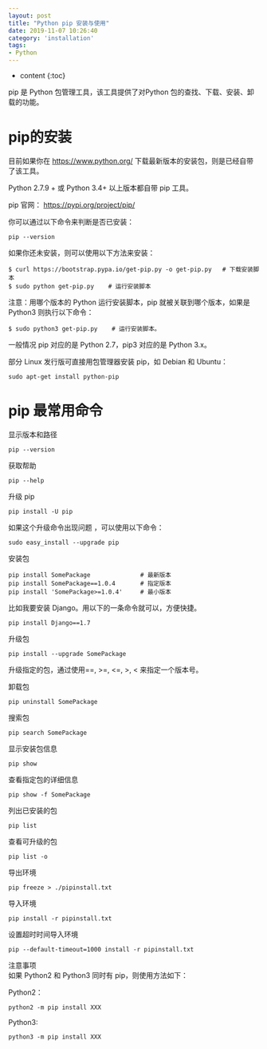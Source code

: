 ```yaml
---
layout: post
title: "Python pip 安装与使用"
date: 2019-11-07 10:26:40
category: 'installation'
tags:
- Python
---
```

* content
{:toc}

pip 是 Python 包管理工具，该工具提供了对Python 包的查找、下载、安装、卸载的功能。













# pip的安装

目前如果你在 <https://www.python.org/> 下载最新版本的安装包，则是已经自带了该工具。

Python 2.7.9 + 或 Python 3.4+ 以上版本都自带 pip 工具。

pip 官网： <https://pypi.org/project/pip/>

你可以通过以下命令来判断是否已安装：
```
pip --version
```

如果你还未安装，则可以使用以下方法来安装：
```
$ curl https://bootstrap.pypa.io/get-pip.py -o get-pip.py   # 下载安装脚本
$ sudo python get-pip.py    # 运行安装脚本
```

注意：用哪个版本的 Python 运行安装脚本，pip 就被关联到哪个版本，如果是 Python3 则执行以下命令：
```
$ sudo python3 get-pip.py    # 运行安装脚本。
```

一般情况 pip 对应的是 Python 2.7，pip3 对应的是 Python 3.x。

部分 Linux 发行版可直接用包管理器安装 pip，如 Debian 和 Ubuntu：
```
sudo apt-get install python-pip
```

# pip 最常用命令
显示版本和路径
```
pip --version
```

获取帮助
```
pip --help
```

升级 pip
```
pip install -U pip
```

如果这个升级命令出现问题 ，可以使用以下命令：
```
sudo easy_install --upgrade pip
```

安装包
```
pip install SomePackage              # 最新版本
pip install SomePackage==1.0.4       # 指定版本
pip install 'SomePackage>=1.0.4'     # 最小版本
```

比如我要安装 Django。用以下的一条命令就可以，方便快捷。
```
pip install Django==1.7
```

升级包
```
pip install --upgrade SomePackage
```

升级指定的包，通过使用==, >=, <=, >, < 来指定一个版本号。

卸载包
```
pip uninstall SomePackage
```

搜索包
```
pip search SomePackage
```

显示安装包信息
```
pip show 
```

查看指定包的详细信息
```
pip show -f SomePackage
```

列出已安装的包
```
pip list
```

查看可升级的包
```
pip list -o
```

导出环境
```
pip freeze > ./pipinstall.txt
```

导入环境
```
pip install -r pipinstall.txt
```

设置超时时间导入环境
```
pip --default-timeout=1000 install -r pipinstall.txt
```


注意事项  
如果 Python2 和 Python3 同时有 pip，则使用方法如下：

Python2：
```
python2 -m pip install XXX
```

Python3:
```
python3 -m pip install XXX
```



